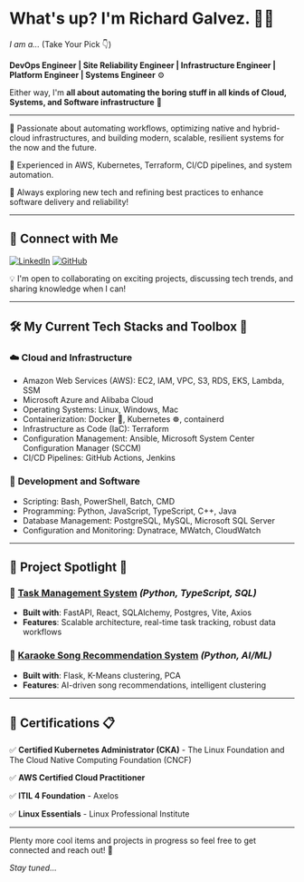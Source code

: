 # What's up? I'm Richard Galvez. 👨‍💻

*I am a...* (Take Your Pick 👇)

**DevOps Engineer | Site Reliability Engineer | Infrastructure Engineer | Platform Engineer | Systems Engineer** ⚙️

Either way, I'm **all about automating the boring stuff in all kinds of Cloud, Systems, and Software infrastructure** 🤖

---

🔹 Passionate about automating workflows, optimizing native and hybrid-cloud infrastructures, and building modern, scalable, resilient systems for the now and the future.

🔹 Experienced in AWS, Kubernetes, Terraform, CI/CD pipelines, and system automation.

🔹 Always exploring new tech and refining best practices to enhance software delivery and reliability!

---

## 📢 Connect with Me

[![LinkedIn](https://img.shields.io/badge/LinkedIn-Profile-blue?logo=linkedin)](https://www.linkedin.com/in/richardalbertogalvez) [![GitHub](https://img.shields.io/badge/GitHub-Profile-black?logo=github)](https://github.com/richardgalvez)

💡 I'm open to collaborating on exciting projects, discussing tech trends, and sharing knowledge when I can!

---

## 🛠 My Current Tech Stacks and Toolbox 🧰

### ☁️ **Cloud and Infrastructure**

- Amazon Web Services (AWS): EC2, IAM, VPC, S3, RDS, EKS, Lambda, SSM
- Microsoft Azure and Alibaba Cloud
- Operating Systems: Linux, Windows, Mac
- Containerization: Docker 🐳, Kubernetes ☸, containerd
- Infrastructure as Code (IaC): Terraform
- Configuration Management: Ansible, Microsoft System Center Configuration Manager (SCCM)
- CI/CD Pipelines: GitHub Actions, Jenkins

### 🔧 **Development and Software**

- Scripting: Bash, PowerShell, Batch, CMD
- Programming: Python, JavaScript, TypeScript, C++, Java
- Database Management: PostgreSQL, MySQL, Microsoft SQL Server
- Configuration and Monitoring: Dynatrace, MWatch, CloudWatch

---

## 📂 Project Spotlight 🔬

### 📌 [Task Management System](https://github.com/richardgalvez/Tasked) *(Python, TypeScript, SQL)*
- **Built with**: FastAPI, React, SQLAlchemy, Postgres, Vite, Axios
- **Features**: Scalable architecture, real-time task tracking, robust data workflows

### 🎤 [Karaoke Song Recommendation System](https://github.com/richardgalvez/han-karaoke-ml) *(Python, AI/ML)*
- **Built with**: Flask, K-Means clustering, PCA
- **Features**: AI-driven song recommendations, intelligent clustering

---

## 📜 Certifications 📋

✅ **Certified Kubernetes Administrator (CKA)** - The Linux Foundation and The Cloud Native Computing Foundation (CNCF)

✅ **AWS Certified Cloud Practitioner**

✅ **ITIL 4 Foundation** - Axelos

✅ **Linux Essentials** - Linux Professional Institute

---

Plenty more cool items and projects in progress so feel free to get connected and reach out! 🫡

*Stay tuned...*

